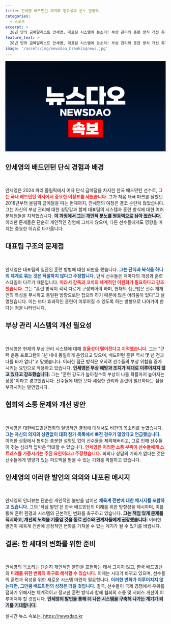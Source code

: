 ```yaml
---
title: 안세영 배드민턴 체계화 필요성과 분노 원동력.
categories:
  - 스포츠
excerpt: >
  28년 만의 금메달리스트 안세영, 대표팀 시스템에 쓴소리! 부상 관리와 훈련 방식 개선 촉구. ‘목소리’를 높인 그의 진정한 목표는 무엇일까?
feature_text: >
  28년 만의 금메달리스트 안세영, 대표팀 시스템에 쓴소리! 부상 관리와 훈련 방식 개선 촉구. ‘목소리’를 높인 그의 진정한 목표는 무엇일까?
image: '/assets/img/newsdao_breakingnews.jpg'
---
```


<p><img src="/assets/img/newsdao_breakingnews.jpg" alt="pcversion 속보" /></p>

<h2 data-ke-size="size26">안세영의 배드민턴 단식 경험과 배경</h2>

<p data-ke-size="size16">&nbsp;</p>

<p>안세영은 2024 파리 올림픽에서 여자 단식 금메달을 차지한 한국 배드민턴 선수로, <b><span style="color: #ee2323;">그는 국내 배드민턴 역사에서 중요한 이정표를 세웠습니다.</span></b> 그가 처음 태극 마크를 달았던 2018년부터 올림픽 금메달을 따는 현재까지, 안세영의 여정은 결코 순탄치 않았습니다. 그는 자신의 부상 관리에 대한 실망감과 함께 대표팀의 시스템과 훈련 방식에 대한 여러 문제점들을 지적했습니다. <b><span style="background-color: #21538527;">이 과정에서 그는 개인적 분노를 원동력으로 삼아 왔습니다.</span></b> 이러한 문제들은 단순히 개인적인 경험에 그치지 않으며, 다른 선수들에게도 영향을 미치는 중요한 이슈로 다가옵니다. </p>

<h2 data-ke-size="size26">대표팀 구조의 문제점</h2>

<p data-ke-size="size16">&nbsp;</p>

<p>안세영은 대표팀의 일관된 훈련 방법에 대한 비판을 했습니다. <b><span style="color: #1a5490;">그는 단식과 복식을 하나의 체계로 묶는 것은 적절하지 않다고 주장합니다.</span></b> 단식 선수들은 저마다의 개성과 훈련 스타일이 다르기 때문입니다. <b><span style="color: #ee2323;">따라서 감독과 코치의 체계적인 이원화가 필요하다고 강조했습니다.</span></b> 그는 "훈련 방식이 각각 다르게 구성되어야 하며, 현재의 접근법은 선수 개개인의 특성을 무시하고 통일된 방향으로만 잡으려 하기 때문에 많은 어려움이 있다"고 설명했습니다. 이는 보다 효과적인 훈련이 이루어질 수 있도록 하는 방향으로 나아가야 한다는 점을 나타냅니다.</p>

<h2 data-ke-size="size26">부상 관리 시스템의 개선 필요성</h2>

<p data-ke-size="size16">&nbsp;</p>

<p>안세영은 현재의 부상 관리 시스템에 대해 <b><span style="color: #ee2323;">효율성이 떨어진다고 지적했습니다.</span></b> 그는 "근력 운동 프로그램이 1년 내내 동일하게 운영되고 있으며, 배드민턴 훈련 역시 몇 년 전과 다를 바가 없다"고 말했습니다. 이러한 접근 방식은 오히려 선수들의 부상 위험을 증가시키는 요인으로 작용하고 있습니다. <b><span style="background-color: #21538527;">안세영은 부상 예방과 조치가 제대로 이루어지지 않고 있다고 강조했습니다.</span></b> 그는 "훈련 강도가 높아질수록 부상이 나올 확률마저 높아지는 상황"이라고 경고했습니다. 선수들에 대한 보다 세심한 관리와 훈련이 필요하다는 점을 부각시키는 발언입니다.</p>

<h2 data-ke-size="size26">협회의 소통 문제와 개선 방안</h2>

<p data-ke-size="size16">&nbsp;</p>

<p>안세영은 대한배드민턴협회의 일방적인 결정에 대해서도 비판의 목소리를 높였습니다. <b><span style="color: #1a5490;">그는 자신의 의지와 상관없이 대회 참가 목록에서 빠진 경우가 많았다고 언급했습니다.</span></b> 이러한 상황에서 협회는 충분한 설명도 없이 선수들을 제외해버리고, 그로 인해 선수들이 겪는 심리적 압박은 막대할 수 있습니다. <b><span style="color: #ee2323;">안세영은 이러한 소통 부족이 선수들에게 스트레스를 가중시키는 주된 요인이라고 주장했습니다.</span></b> 회의나 상담의 기회가 없다는 것은 선수들에게 영양가 있는 피드백을 받을 수 있는 기회를 박탈하고 있습니다.</p>

<h2 data-ke-size="size26">안세영의 이러한 발언의 의의와 내포된 메시지</h2>

<p data-ke-size="size16">&nbsp;</p>

<p>안세영의 인터뷰는 단순한 개인적인 불만을 넘어선 <b><span style="color: #1a5490;">체육계 전반에 대한 메시지를 포함하고 있습니다.</span></b> 그의 '작심 발언'은 한국 배드민턴의 미래를 위한 방향성을 제시하며, 이를 통해 훈련 환경과 시스템의 근본적인 변화를 촉구하고 있습니다. <b><span style="background-color: #21538527;">그는 책임 있게 문제를 직시하고, 개선의 노력을 기울일 것을 동료 선수와 관계자들에게 권장했습니다.</span></b> 이러한 발언이 체육계 전반에 긍정적인 변화를 가져올 수 있는 계기가 될 수 있기를 바랍니다.</p>

<h2 data-ke-size="size26">결론: 한 세대의 변화를 위한 준비</h2>

<p data-ke-size="size16">&nbsp;</p>

<p>안세영의 목소리는 단순히 개인적인 불만을 표현하는 데서 그치지 않고, 한국 배드민턴의 <b><span style="color: #ee2323;">미래를 위한 변화의 촉구로 해석할 수 있습니다.</span></b> 이제는 시대가 바뀌고 있으며, 선수들의 훈련과 육성을 위한 새로운 시스템 마련이 필요합니다. <b><span style="color: #1a5490;">이러한 변화가 이루어지지 않는다면, 그만큼 배드민턴의 성장은 더딜 것입니다.</span></b> 결국, 선수들이 국제 경쟁에서 우위를 점하기 위해서는 체계적이고 정교한 훈련 방식과 함께 협회의 소통 및 서비스 개선이 이루어져야 할 것입니다. <b><span style="background-color: #21538527;">안세영의 발언을 통해 더 나은 시스템을 구축해 나가는 계기가 되기를 기대합니다.</span></b></p>
실시간 뉴스 속보는, <a href="https://newsdao.kr" rel="dofollow">https://newsdao.kr</a>


